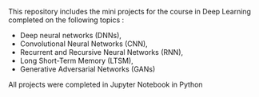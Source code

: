 This repository includes the mini projects for the course in Deep Learning completed on the following topics : 
- Deep neural networks (DNNs),
- Convolutional Neural Networks (CNN), 
- Recurrent and Recursive Neural Networks (RNN), 
- Long Short-Term Memory (LTSM), 
- Generative Adversarial Networks (GANs)

All projects were completed in Jupyter Notebook in Python 
